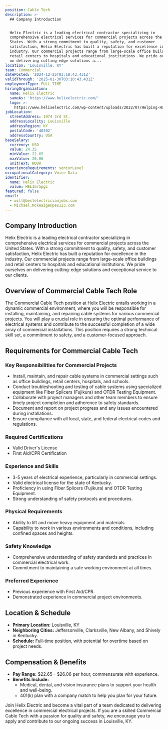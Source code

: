 ```yaml
---
position: Cable Tech
description: >-
  ## Company Introduction


  Helix Electric is a leading electrical contractor specializing in
  comprehensive electrical services for commercial projects across the United
  States. With a strong commitment to quality, safety, and customer
  satisfaction, Helix Electric has built a reputation for excellence in the
  industry. Our commercial projects range from large-scale office buildings and
  retail centers to hospitals and educational institutions. We pride ourselves
  on delivering cutting-edge solutions a...
location: 'Louisville, KY'
team: Commercial
datePosted: '2024-12-25T03:10:43.431Z'
validThrough: '2025-01-30T03:10:43.431Z'
employmentType: FULL_TIME
hiringOrganization:
  name: Helix Electric
  sameAs: 'https://www.helixelectric.com/'
  logo: >-
    https://www.helixelectric.com/wp-content/uploads/2022/07/Helping-Hands-Logo_Blue-e1656694113799.jpg
jobLocation:
  streetAddress: 1974 3rd St.
  addressLocality: Louisville
  addressRegion: KY
  postalCode: '40202'
  addressCountry: USA
baseSalary:
  currency: USD
  value: 24.35
  minValue: 22.65
  maxValue: 26.06
  unitText: HOUR
experienceRequirements: seniorLevel
occupationalCategory: Voice Data
identifier:
  name: Helix Electric
  value: HELImr5pgz
featured: false
email:
  - will@bestelectricianjobs.com
  - Michael.Mckeaige@pes123.com
---
```




## Company Introduction

Helix Electric is a leading electrical contractor specializing in comprehensive electrical services for commercial projects across the United States. With a strong commitment to quality, safety, and customer satisfaction, Helix Electric has built a reputation for excellence in the industry. Our commercial projects range from large-scale office buildings and retail centers to hospitals and educational institutions. We pride ourselves on delivering cutting-edge solutions and exceptional service to our clients.

## Overview of Commercial Cable Tech Role

The Commercial Cable Tech position at Helix Electric entails working in a dynamic commercial environment, where you will be responsible for installing, maintaining, and repairing cable systems for various commercial projects. You will play a crucial role in ensuring the optimal performance of electrical systems and contribute to the successful completion of a wide array of commercial installations. This position requires a strong technical skill set, a commitment to safety, and a customer-focused approach.

## Requirements for Commercial Cable Tech

### Key Responsibilities for Commercial Projects
- Install, maintain, and repair cable systems in commercial settings such as office buildings, retail centers, hospitals, and schools.
- Conduct troubleshooting and testing of cable systems using specialized equipment like Fiber Splicers (Fujikura) and OTDR Testing Equipment.
- Collaborate with project managers and other team members to ensure timely project completion and adherence to safety standards.
- Document and report on project progress and any issues encountered during installations.
- Ensure compliance with all local, state, and federal electrical codes and regulations.

### Required Certifications
- Valid Driver's License
- First Aid/CPR Certification

### Experience and Skills
- 3-5 years of electrical experience, particularly in commercial settings.
- Valid electrical license for the state of Kentucky.
- Proficiency in using Fiber Splicers (Fujikura) and OTDR Testing Equipment.
- Strong understanding of safety protocols and procedures.
  
### Physical Requirements
- Ability to lift and move heavy equipment and materials.
- Capability to work in various environments and conditions, including confined spaces and heights.

### Safety Knowledge
- Comprehensive understanding of safety standards and practices in commercial electrical work.
- Commitment to maintaining a safe working environment at all times.

### Preferred Experience
- Previous experience with First Aid/CPR.
- Demonstrated experience in commercial project environments.

## Location & Schedule

- **Primary Location:** Louisville, KY
- **Neighboring Cities:** Jeffersonville, Clarksville, New Albany, and Shively in Kentucky.
- **Schedule:** Full-time position, with potential for overtime based on project needs.

## Compensation & Benefits

- **Pay Range:** $22.65 - $26.06 per hour, commensurate with experience.
- **Benefits Include:**
  - Medical, dental, and vision insurance plans to support your health and well-being.
  - 401(k) plan with a company match to help you plan for your future.

Join Helix Electric and become a vital part of a team dedicated to delivering excellence in commercial electrical projects. If you are a skilled Commercial Cable Tech with a passion for quality and safety, we encourage you to apply and contribute to our ongoing success in Louisville, KY.